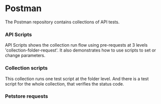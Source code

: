 # Postman

The Postman repository contains collections of API tests.

### API Scripts

API Scripts shows the collection run flow using pre-requests at 3 levels 'collection-folder-request'. It also demonstrates how to use scripts to set or change parameters.

### Collection scripts

This collection runs one test script at the folder level. And there is a test script for the whole collection, that verifies the status code.

### Petstore requests
